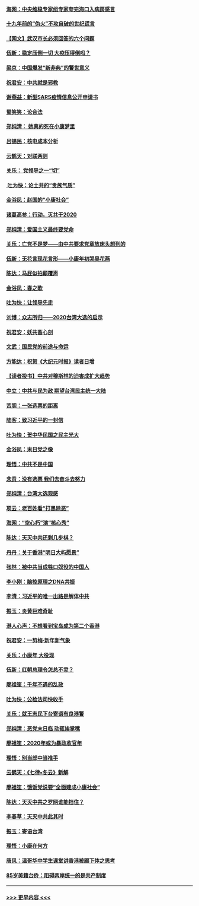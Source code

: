 #### [海网：中央维稳专家组专家夸完海口入病房感言](../pages/nsc993/n11815138.md?t=01231901) 
#### [十九年前的“伪火”不攻自破的世纪谎言](../pages/nsc993/n11813238.md?t=01231901) 
#### [【网文】武汉市长必须回答的六个问题](../pages/nsc993/n11813848.md?t=01231901) 
#### [伍新：稳定压倒一切 大疫压得倒吗？](../pages/nsc993/n11812634.md?t=01231901) 
#### [梁京：中国爆发“新非典”的警世意义](../pages/nsc993/n11812554.md?t=01231901) 
#### [祝君安：中共就是邪教](../pages/nsc993/n11812431.md?t=01231901) 
#### [谢燕益：新型SARS疫情信息公开申请书](../pages/nsc993/n11808840.md?t=01231901) 
#### [蜀笑笑：论合法](../pages/nsc993/n11808064.md?t=01231901) 
#### [郑纯清： 她真的死在小康梦里](../pages/nsc993/n11806623.md?t=01231901) 
#### [吕锡民：核电成本分析](../pages/nsc993/n11806284.md?t=01231901) 
#### [云鹤天：对联两则](../pages/nsc993/n11805957.md?t=01231901) 
#### [关乐： 党领导之一“切”](../pages/nsc993/n11804505.md?t=01231901) 
#### [ 吐为快：论土共的“贵族气质”](../pages/nsc993/n11804490.md?t=01231901) 
#### [金浴凤：赵国的“小康社会”](../pages/nsc993/n11804452.md?t=01231901) 
#### [诸葛高参：行动，灭共于2020](../pages/nsc993/n11804120.md?t=01231901) 
#### [郑纯清：爱国主义最终要党命](../pages/nsc993/n11802197.md?t=01231901) 
#### [关乐：亡党不是梦——由中共要求党章放床头想到的](../pages/nsc993/n11802156.md?t=01231901) 
#### [伍新：无花言现花言形——小康年初哭吴花燕](../pages/nsc993/n11800044.md?t=01231901) 
#### [陈达：马屁似拍颠覆声](../pages/nsc993/n11800010.md?t=01231901) 
#### [金浴凤：春之歌](../pages/nsc993/n11797687.md?t=01231901) 
#### [吐为快：让领导先走](../pages/nsc993/n11797512.md?t=01231901) 
#### [刘博：众志所归——2020台湾大选的启示](../pages/nsc993/n11796878.md?t=01231901) 
#### [祝君安：妖共畜心剖](../pages/nsc993/n11794273.md?t=01231901) 
#### [文武：国民党的前途与命运](../pages/nsc993/n11794198.md?t=01231901) 
#### [方能达：祝贺《大纪元时报》读者日增](../pages/nsc993/n11793807.md?t=01231901) 
#### [【读者投书】中共对穆斯林的迫害成扩大趋势](../pages/nsc993/n11791371.md?t=01231901) 
#### [中立：中共与民为敌 期望台湾民主统一大陆](../pages/nsc993/n11790392.md?t=01231901) 
#### [苦胆：一张选票的距离](../pages/nsc993/n11788914.md?t=01231901) 
#### [陆客：致习近平的一封信](../pages/nsc993/n11788867.md?t=01231901) 
#### [吐为快：贺中华民国之民主光大](../pages/nsc993/n11788618.md?t=01231901) 
#### [金浴凤：末日党之像](../pages/nsc993/n11787475.md?t=01231901) 
#### [理悟：中共不是中国](../pages/nsc993/n11787463.md?t=01231901) 
#### [念贲：没有选票  我们去奋斗去努力](../pages/nsc993/n11787398.md?t=01231901) 
#### [郑纯清：台湾大选观感](../pages/nsc993/n11786210.md?t=01231901) 
#### [项云：老百姓看“打黑除恶”](../pages/nsc993/n11785398.md?t=01231901) 
#### [海网：“空心朽”演“核心秀”](../pages/nsc993/n11783874.md?t=01231901) 
#### [陈达：天灭中共还剩几步棋？](../pages/nsc993/n11783719.md?t=01231901) 
#### [丹丹：关于香港“明日大屿愿景”](../pages/nsc993/n11783273.md?t=01231901) 
#### [张林：被中共当成牲口奴役的中国人](../pages/nsc993/n11782397.md?t=01231901) 
#### [李小刚：脑控原理之DNA共振](../pages/nsc993/n11780962.md?t=01231901) 
#### [李清：习近平的唯一出路是解体中共](../pages/nsc993/n11780866.md?t=01231901) 
#### [振玉：炎黄巨难奇耻](../pages/nsc993/n11779632.md?t=01231901) 
#### [港人心声：不想看到宝岛成为第二个香港](../pages/nsc993/n11778817.md?t=01231901) 
#### [祝君安：一剪梅‧新年新气象](../pages/nsc993/n11776340.md?t=01231901) 
#### [关乐：小康年 大役现](../pages/nsc993/n11774213.md?t=01231901) 
#### [伍新：红朝总理令怎总不灵？](../pages/nsc993/n11770813.md?t=01231901) 
#### [廖祖笙：千年不遇的乱政](../pages/nsc993/n11770373.md?t=01231901) 
#### [吐为快：公检法司快收手](../pages/nsc993/n11770359.md?t=01231901) 
#### [关乐：就王志民下台寄语有良港警](../pages/nsc993/n11769903.md?t=01231901) 
#### [郑纯清：恶党末日临 动辄挨掌嘴](../pages/nsc993/n11769356.md?t=01231901) 
#### [廖祖笙：2020年或为暴政收官年](../pages/nsc993/n11768216.md?t=01231901) 
#### [理悟：别当郎中当推手](../pages/nsc993/n11768243.md?t=01231901) 
#### [云鹤天：《七律▪冬云》新解](../pages/nsc993/n11768204.md?t=01231901) 
#### [廖祖笙：饿饭党说要“全面建成小康社会”](../pages/nsc993/n11767482.md?t=01231901) 
#### [陈达：天灭中共之罗网谁能挡住？](../pages/nsc993/n11767465.md?t=01231901) 
#### [李春草：天灭中共此其时](../pages/nsc993/n11767452.md?t=01231901) 
#### [振玉：寄语台湾](../pages/nsc993/n11767432.md?t=01231901) 
#### [理悟：小康在何方](../pages/nsc993/n11767394.md?t=01231901) 
#### [唐风：温哥华中学生课堂讲香港被踢下体之思考](../pages/nsc993/n11766848.md?t=01231901) 
#### [85岁美籍台侨：阻碍两岸统一的是共产制度](../pages/nsc993/n11765043.md?t=01231901) 

----
#### [ >>> 更早内容 <<< ](../indexes/nsc993-earlier.md)
